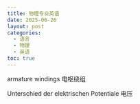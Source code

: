 ```yaml
---
title: 物理专业英语
date: 2025-06-26
layout: post
categories:
  - 语言
  - 物理
  - 英语
toc: true
---
```




armature windings  电枢绕组

Unterschied der elektrischen Potentiale 电压
